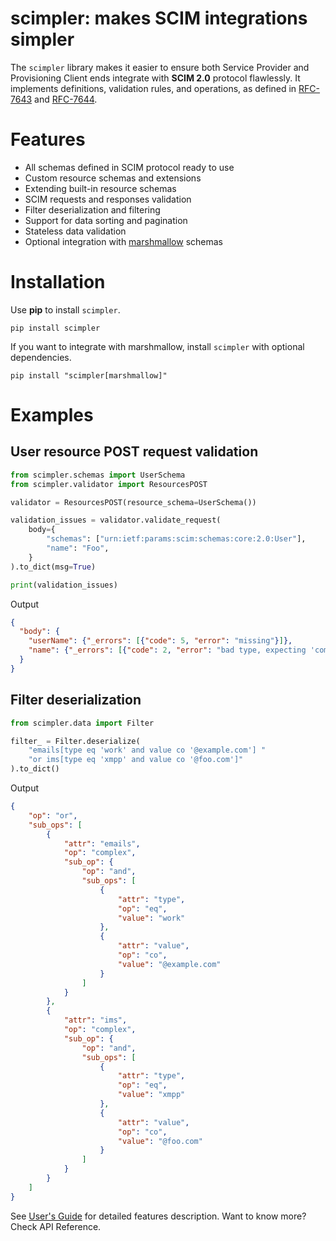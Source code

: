 # scimpler: makes SCIM integrations simpler


The `scimpler` library makes it easier to ensure both Service Provider and Provisioning Client ends
integrate with **SCIM 2.0** protocol flawlessly. It implements definitions, validation rules, and
operations, as defined in [RFC-7643](https://www.rfc-editor.org/rfc/rfc7643) 
and [RFC-7644](https://www.rfc-editor.org/rfc/rfc7644).

# Features
- All schemas defined in SCIM protocol ready to use
- Custom resource schemas and extensions
- Extending built-in resource schemas
- SCIM requests and responses validation
- Filter deserialization and filtering
- Support for data sorting and pagination
- Stateless data validation
- Optional integration with [marshmallow](https://marshmallow.readthedocs.io/en/stable/) schemas

# Installation

Use **pip** to install `scimpler`.

```
pip install scimpler
```

If you want to integrate with marshmallow, install `scimpler` with optional dependencies.

```
pip install "scimpler[marshmallow]"
```

# Examples
## User resource POST request validation

```python
from scimpler.schemas import UserSchema
from scimpler.validator import ResourcesPOST

validator = ResourcesPOST(resource_schema=UserSchema())

validation_issues = validator.validate_request(
    body={
        "schemas": ["urn:ietf:params:scim:schemas:core:2.0:User"],
        "name": "Foo",
    }
).to_dict(msg=True)

print(validation_issues)
```

Output
```json
{
  "body": {
    "userName": {"_errors": [{"code": 5, "error": "missing"}]},
    "name": {"_errors": [{"code": 2, "error": "bad type, expecting 'complex'"}]}
  }
}
```

## Filter deserialization

```python
from scimpler.data import Filter

filter_ = Filter.deserialize(
    "emails[type eq 'work' and value co '@example.com'] "
    "or ims[type eq 'xmpp' and value co '@foo.com']"
).to_dict()
```

Output

```json
{
    "op": "or",
    "sub_ops": [
        {
            "attr": "emails",
            "op": "complex",
            "sub_op": {
                "op": "and",
                "sub_ops": [
                    {
                        "attr": "type",
                        "op": "eq",
                        "value": "work"
                    },
                    {
                        "attr": "value",
                        "op": "co",
                        "value": "@example.com"
                    }
                ]
            }
        },
        {
            "attr": "ims",
            "op": "complex",
            "sub_op": {
                "op": "and",
                "sub_ops": [
                    {
                        "attr": "type",
                        "op": "eq",
                        "value": "xmpp"
                    },
                    {
                        "attr": "value",
                        "op": "co",
                        "value": "@foo.com"
                    }
                ]
            }
        }
    ]
}
```

See [User's Guide](users_guide.md) for detailed features description. Want to know more? Check API Reference. 